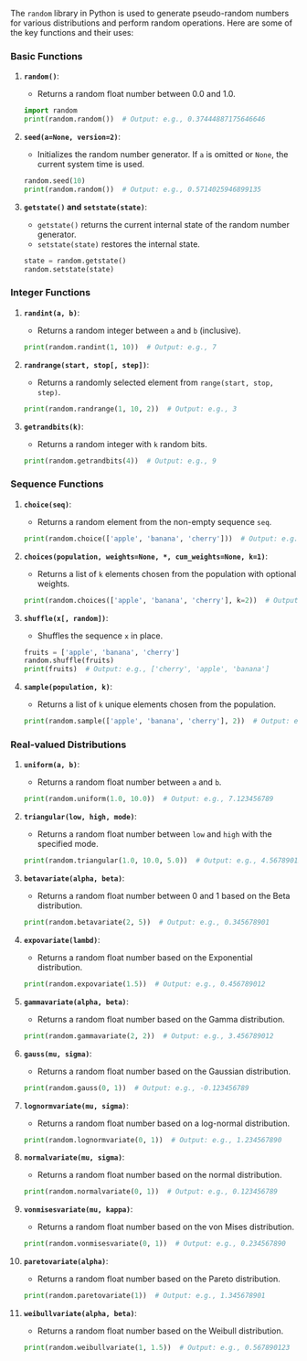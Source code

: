 The `random` library in Python is used to generate pseudo-random numbers for various distributions and perform random operations. Here are some of the key functions and their uses:

### Basic Functions
1. **`random()`**:
    - Returns a random float number between 0.0 and 1.0.
    ```python
    import random
    print(random.random())  # Output: e.g., 0.37444887175646646
    ```

2. **`seed(a=None, version=2)`**:
    - Initializes the random number generator. If `a` is omitted or `None`, the current system time is used.
    ```python
    random.seed(10)
    print(random.random())  # Output: e.g., 0.5714025946899135
    ```

3. **`getstate()` and `setstate(state)`**:
    - `getstate()` returns the current internal state of the random number generator.
    - `setstate(state)` restores the internal state.
    ```python
    state = random.getstate()
    random.setstate(state)
    ```

### Integer Functions
1. **`randint(a, b)`**:
    - Returns a random integer between `a` and `b` (inclusive).
    ```python
    print(random.randint(1, 10))  # Output: e.g., 7
    ```

2. **`randrange(start, stop[, step])`**:
    - Returns a randomly selected element from `range(start, stop, step)`.
    ```python
    print(random.randrange(1, 10, 2))  # Output: e.g., 3
    ```

3. **`getrandbits(k)`**:
    - Returns a random integer with `k` random bits.
    ```python
    print(random.getrandbits(4))  # Output: e.g., 9
    ```

### Sequence Functions
1. **`choice(seq)`**:
    - Returns a random element from the non-empty sequence `seq`.
    ```python
    print(random.choice(['apple', 'banana', 'cherry']))  # Output: e.g., 'banana'
    ```

2. **`choices(population, weights=None, *, cum_weights=None, k=1)`**:
    - Returns a list of `k` elements chosen from the population with optional weights.
    ```python
    print(random.choices(['apple', 'banana', 'cherry'], k=2))  # Output: e.g., ['cherry', 'apple']
    ```

3. **`shuffle(x[, random])`**:
    - Shuffles the sequence `x` in place.
    ```python
    fruits = ['apple', 'banana', 'cherry']
    random.shuffle(fruits)
    print(fruits)  # Output: e.g., ['cherry', 'apple', 'banana']
    ```

4. **`sample(population, k)`**:
    - Returns a list of `k` unique elements chosen from the population.
    ```python
    print(random.sample(['apple', 'banana', 'cherry'], 2))  # Output: e.g., ['banana', 'cherry']
    ```

### Real-valued Distributions
1. **`uniform(a, b)`**:
    - Returns a random float number between `a` and `b`.
    ```python
    print(random.uniform(1.0, 10.0))  # Output: e.g., 7.123456789
    ```

2. **`triangular(low, high, mode)`**:
    - Returns a random float number between `low` and `high` with the specified mode.
    ```python
    print(random.triangular(1.0, 10.0, 5.0))  # Output: e.g., 4.567890123
    ```

3. **`betavariate(alpha, beta)`**:
    - Returns a random float number between 0 and 1 based on the Beta distribution.
    ```python
    print(random.betavariate(2, 5))  # Output: e.g., 0.345678901
    ```

4. **`expovariate(lambd)`**:
    - Returns a random float number based on the Exponential distribution.
    ```python
    print(random.expovariate(1.5))  # Output: e.g., 0.456789012
    ```

5. **`gammavariate(alpha, beta)`**:
    - Returns a random float number based on the Gamma distribution.
    ```python
    print(random.gammavariate(2, 2))  # Output: e.g., 3.456789012
    ```

6. **`gauss(mu, sigma)`**:
    - Returns a random float number based on the Gaussian distribution.
    ```python
    print(random.gauss(0, 1))  # Output: e.g., -0.123456789
    ```

7. **`lognormvariate(mu, sigma)`**:
    - Returns a random float number based on a log-normal distribution.
    ```python
    print(random.lognormvariate(0, 1))  # Output: e.g., 1.234567890
    ```

8. **`normalvariate(mu, sigma)`**:
    - Returns a random float number based on the normal distribution.
    ```python
    print(random.normalvariate(0, 1))  # Output: e.g., 0.123456789
    ```

9. **`vonmisesvariate(mu, kappa)`**:
    - Returns a random float number based on the von Mises distribution.
    ```python
    print(random.vonmisesvariate(0, 1))  # Output: e.g., 0.234567890
    ```

10. **`paretovariate(alpha)`**:
    - Returns a random float number based on the Pareto distribution.
    ```python
    print(random.paretovariate(1))  # Output: e.g., 1.345678901
    ```

11. **`weibullvariate(alpha, beta)`**:
    - Returns a random float number based on the Weibull distribution.
    ```python
    print(random.weibullvariate(1, 1.5))  # Output: e.g., 0.567890123
    ```